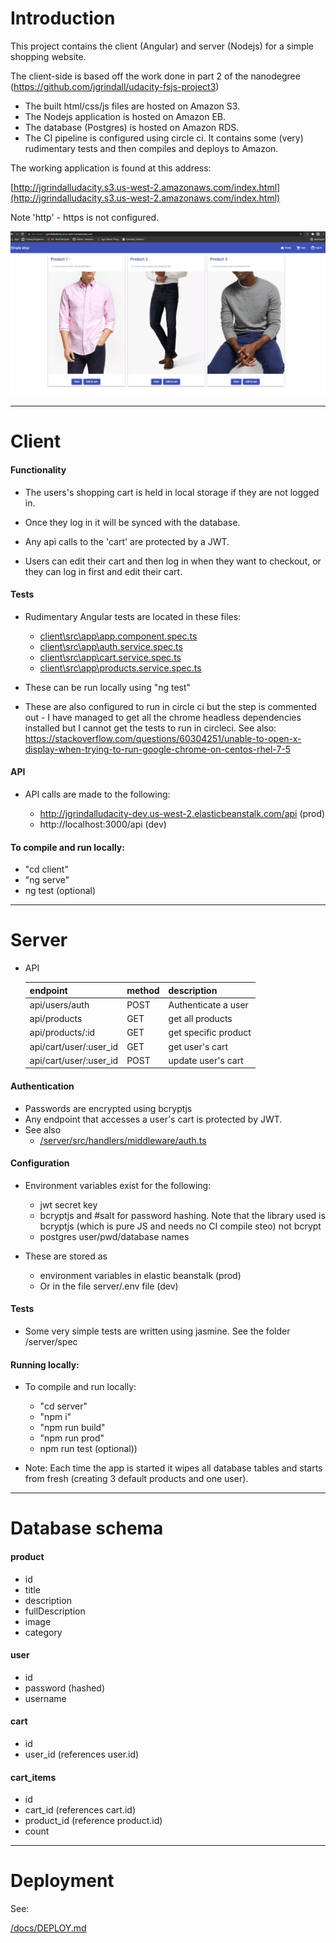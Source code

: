 # Introduction

This project contains the client (Angular) and server (Nodejs) for a simple shopping website.

The client-side is based off the work done in part 2 of the nanodegree (https://github.com/jgrindall/udacity-fsjs-project3)

- The built html/css/js files are hosted on Amazon S3.
- The Nodejs application is hosted on Amazon EB.
- The database (Postgres) is hosted on Amazon RDS.
- The CI pipeline is configured using circle ci. It contains some (very) rudimentary tests and then compiles and deploys to Amazon.

The working application is found at this address:

[http://jgrindalludacity.s3.us-west-2.amazonaws.com/index.html](http://jgrindalludacity.s3.us-west-2.amazonaws.com/index.html)



Note 'http' - https is not configured.

![Screenshot](/docs/images/app1.png)

-----

# Client

#### Functionality

- The users's shopping cart is held in local storage if they are not logged in.

- Once they log in it will be synced with the database.

- Any api calls to the 'cart' are protected by a JWT.

- Users can edit their cart and then log in when they want to checkout, or they can log in first and edit their cart.

#### Tests

- Rudimentary Angular tests are located in these files:

    - [client\src\app\app.component.spec.ts](client\src\app\app.component.spec.ts)
    - [client\src\app\auth.service.spec.ts](client\src\app\auth.service.spec.ts)
    - [client\src\app\cart.service.spec.ts](client\src\app\cart.service.spec.ts)
    - [client\src\app\products.service.spec.ts](client\src\app\products.service.spec.ts)

- These can be run locally using "ng test"

- These are also configured to run in circle ci but the step is commented out - I have managed to get all the chrome headless dependencies installed but I cannot get the tests to run in circleci. See also: https://stackoverflow.com/questions/60304251/unable-to-open-x-display-when-trying-to-run-google-chrome-on-centos-rhel-7-5

#### API

- API calls are made to the following:

    - http://jgrindalludacity-dev.us-west-2.elasticbeanstalk.com/api (prod)
    - http://localhost:3000/api (dev)

#### To compile and run locally:

- "cd client"
- "ng serve"	 	 
- ng test (optional)



-----

# Server

- API
   
   
   | endpoint               	| method 	| description          	|
   |------------------------	|--------	|----------------------	|
   | api/users/auth         	| POST   	| Authenticate a user  	|
   | api/products           	| GET    	| get all products     	|
   | api/products/:id       	| GET    	| get specific product 	|
   | api/cart/user/:user_id 	| GET    	| get user's cart      	|
   | api/cart/user/:user_id 	| POST   	| update user's cart   	|
    

#### Authentication
    
- Passwords are encrypted using bcryptjs
- Any endpoint that accesses a user's cart is protected by JWT. 
- See also
    - [/server/src/handlers/middleware/auth.ts](/server/src/handlers/middleware/auth.ts)
          

#### Configuration

- Environment variables exist for the following:
    - jwt secret key
    - bcryptjs and #salt for password hashing. Note that the library used is bcryptjs (which is pure JS and needs no CI compile steo) not bcrypt
    - postgres user/pwd/database names

- These are stored as
    - environment variables in elastic beanstalk (prod)
    - Or in the file server/.env file (dev)

#### Tests

- Some very simple tests are written using jasmine. See the folder /server/spec


#### Running locally:

- To compile and run locally:

	- "cd server"
	- "npm i"
	- "npm run build"
	- "npm run prod"
	- npm run test (optional))
	
- Note: Each time the app is started it wipes all database tables and starts from fresh (creating 3 default products and one user).


-----

# Database schema

#### product
- id
- title
- description
- fullDescription
- image
- category


#### user
 - id
 - password (hashed)
 - username
 
 
#### cart
 - id
 - user_id (references user.id)
 
 
#### cart_items
 - id
 - cart_id (references cart.id)
- product_id (reference product.id)
- count 

-----

# Deployment

See:
 
[/docs/DEPLOY.md](/docs/DEPLOY.md)
